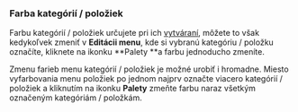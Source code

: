 ### Farba kategórií \/ položiek

Farbu kategórií \/ položiek určujete pri ich [vytváraní](#_Vytvorenie_novej_menu), môžete to však kedykoľvek zmeniť v **Editácii menu**, kde si vybranú kategóriu \/ položku označíte, kliknete na ikonku **Palety **a farbu jednoducho zmeníte.

Zmenu farieb menu kategórií \/ položiek je možné urobiť i hromadne. Miesto vyfarbovania menu položiek po jednom najprv označte viacero kategórií \/ položiek a kliknutím na ikonku **Palety** zmeňte farbu naraz všetkým označeným kategóriám \/ položkám.

